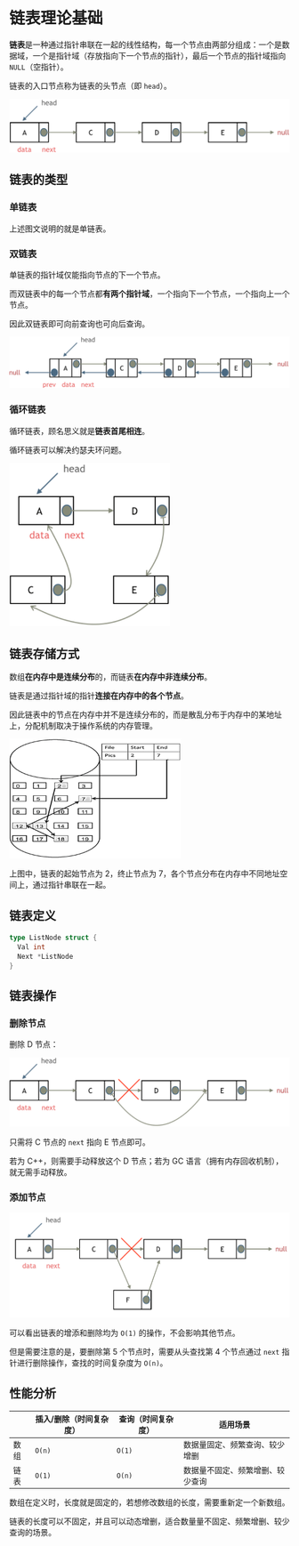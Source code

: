 # 链表理论基础

**链表**是一种通过指针串联在一起的线性结构，每一个节点由两部分组成：一个是数据域，一个是指针域（存放指向下一个节点的指针），最后一个节点的指针域指向 `NULL`（空指针）。

链表的入口节点称为链表的头节点（即 `head`）。

<img src="../../images/image-202510222329.png" style="zoom:67%;" />

## 链表的类型

### 单链表

上述图文说明的就是单链表。

### 双链表

单链表的指针域仅能指向节点的下一个节点。

而双链表中的每一个节点都**有两个指针域**，一个指向下一个节点，一个指向上一个节点。

因此双链表即可向前查询也可向后查询。

<img src="../../images/image-202510222332.png" style="zoom:67%;" />

### 循环链表

循环链表，顾名思义就是**链表首尾相连**。

循环链表可以解决约瑟夫环问题。

<img src="../../images/image-202510222335.png" style="zoom:67%;" />

## 链表存储方式

数组**在内存中是连续分布**的，而链表**在内存中非连续分布**。

链表是通过指针域的指针**连接在内存中的各个节点**。

因此链表中的节点在内存中并不是连续分布的，而是散乱分布于内存中的某地址上，分配机制取决于操作系统的内存管理。

<img src="../../images/image-202510222339.png" style="zoom:67%;" />

上图中，链表的起始节点为 2，终止节点为 7，各个节点分布在内存中不同地址空间上，通过指针串联在一起。

## 链表定义

```go
type ListNode struct {
  Val int
  Next *ListNode
}
```

## 链表操作

### 删除节点

删除 D 节点：

<img src="../../images/image-202510222345.png" style="zoom:67%;" />

只需将 C 节点的 `next` 指向 E 节点即可。

若为 C++，则需要手动释放这个 D 节点；若为 GC 语言（拥有内存回收机制），就无需手动释放。

### 添加节点

<img src="../../images/image-202510222348.png" style="zoom:67%;" />

可以看出链表的增添和删除均为 `O(1)` 的操作，不会影响其他节点。

但是需要注意的是，要删除第 5 个节点时，需要从头查找第 4 个节点通过 `next` 指针进行删除操作，查找的时间复杂度为 `O(n)`。

## 性能分析

|      | 插入/删除（时间复杂度） | 查询（时间复杂度） | 适用场景                         |
| ---- | ----------------------- | ------------------ | -------------------------------- |
| 数组 | `O(n)`                  | `O(1)`             | 数据量固定、频繁查询、较少增删   |
| 链表 | `O(1)`                  | `O(n)`             | 数据量不固定、频繁增删、较少查询 |

数组在定义时，长度就是固定的，若想修改数组的长度，需要重新定一个新数组。

链表的长度可以不固定，并且可以动态增删，适合数量量不固定、频繁增删、较少查询的场景。